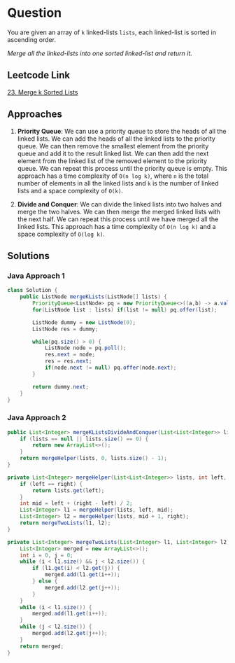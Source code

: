 # Question

You are given an array of `k` linked-lists `lists`, each linked-list is sorted in ascending order.

_Merge all the linked-lists into one sorted linked-list and return it._

## Leetcode Link

[23. Merge k Sorted Lists](https://leetcode.com/problems/merge-k-sorted-lists/)

## Approaches

1. **Priority Queue**: We can use a priority queue to store the heads of all the linked lists. We can add the heads of all the linked lists to the priority queue. We can then remove the smallest element from the priority queue and add it to the result linked list. We can then add the next element from the linked list of the removed element to the priority queue. We can repeat this process until the priority queue is empty. This approach has a time complexity of `O(n log k)`, where `n` is the total number of elements in all the linked lists and `k` is the number of linked lists and a space complexity of `O(k)`.

2. **Divide and Conquer**: We can divide the linked lists into two halves and merge the two halves. We can then merge the merged linked lists with the next half. We can repeat this process until we have merged all the linked lists. This approach has a time complexity of `O(n log k)` and a space complexity of `O(log k)`.

## Solutions

### Java Approach 1

```java
class Solution {
    public ListNode mergeKLists(ListNode[] lists) {
        PriorityQueue<ListNode> pq = new PriorityQueue<>((a,b) -> a.val - b.val);
        for(ListNode list : lists) if(list != null) pq.offer(list);

        ListNode dummy = new ListNode(0);
        ListNode res = dummy;

        while(pq.size() > 0) {
            ListNode node = pq.poll();
            res.next = node;
            res = res.next;
            if(node.next != null) pq.offer(node.next);
        }

        return dummy.next;
    }
}
```

### Java Approach 2

```java
public List<Integer> mergeKListsDivideAndConquer(List<List<Integer>> lists) {
    if (lists == null || lists.size() == 0) {
        return new ArrayList<>();
    }
    return mergeHelper(lists, 0, lists.size() - 1);
}

private List<Integer> mergeHelper(List<List<Integer>> lists, int left, int right) {
    if (left == right) {
        return lists.get(left);
    }
    int mid = left + (right - left) / 2;
    List<Integer> l1 = mergeHelper(lists, left, mid);
    List<Integer> l2 = mergeHelper(lists, mid + 1, right);
    return mergeTwoLists(l1, l2);
}

private List<Integer> mergeTwoLists(List<Integer> l1, List<Integer> l2) {
    List<Integer> merged = new ArrayList<>();
    int i = 0, j = 0;
    while (i < l1.size() && j < l2.size()) {
        if (l1.get(i) < l2.get(j)) {
            merged.add(l1.get(i++));
        } else {
            merged.add(l2.get(j++));
        }
    }
    while (i < l1.size()) {
        merged.add(l1.get(i++));
    }
    while (j < l2.size()) {
        merged.add(l2.get(j++));
    }
    return merged;
}

```
